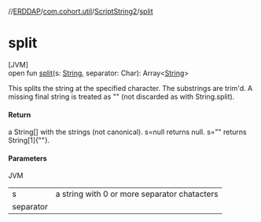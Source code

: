//[ERDDAP](../../../index.md)/[com.cohort.util](../index.md)/[ScriptString2](index.md)/[split](split.md)

# split

[JVM]\
open fun [split](split.md)(s: [String](https://docs.oracle.com/en/java/javase/21/docs/api/java.base/java/lang/String.html), separator: Char): Array&lt;[String](https://docs.oracle.com/en/java/javase/21/docs/api/java.base/java/lang/String.html)&gt;

This splits the string at the specified character. The substrings are trim'd. A missing final string is treated as &quot;&quot; (not discarded as with String.split).

#### Return

a String[] with the strings (not canonical). s=null returns null. s=&quot;&quot; returns String[1]&#123;&quot;&quot;&#125;.

#### Parameters

JVM

| | |
|---|---|
| s | a string with 0 or more separator chatacters |
| separator |